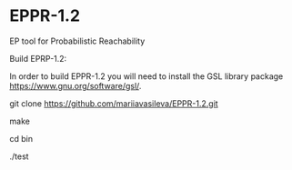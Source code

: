 # EPPR-1.2

EP tool for Probabilistic Reachability

Build EPRP-1.2:

In order to build EPPR-1.2 you will need to install the GSL library package https://www.gnu.org/software/gsl/.

git clone https://github.com/mariiavasileva/EPPR-1.2.git

make

cd bin

./test
